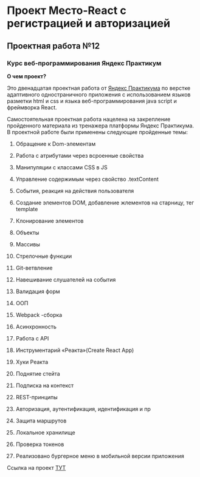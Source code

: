# Проект Место-React c регистрацией и авторизацией

## Проектная работа №12 

###  Курс веб-программирования Яндекс Практикум 

**О чем проект?** 

Это двенадцатая проектная работа от [Яндекс Практикума](https://practicum.yandex.ru/) по верстке адаптивного одностраничного приложения с использованием языков разметки html и css и языка веб-программирования java script и фреймворка React. 

Самостоятельная проектная работа нацелена на закрепление пройденного материала из тренажера платформы Яндекс Практикума. В проектной работе были применены следующие пройденные темы: 

1. Обращение к Dom-элементам 

2. Работа с атрибутами через всроенные свойства

3. Манипуляции с классами CSS в JS 

4. Управление содержимым через свойство .textContent

5. События, реакция на действия пользователя 

6. Создание элементов DOM, добавление жлементов на старницу, тег template 

7. Клонирование элементов

8. Объекты 

9. Массивы

10. Стрелочные функции

11. Git-ветвление

12. Навешивание слушателей на события

13. Валидация форм

14. ООП

15. Webpack -сборка

16. Асинхронность

17. Работа с API

18. Инструментарий «Реакта»(Create React App)

19. Хуки Реакта

20. Поднятие стейта

21. Подписка на контекст

22. REST-принципы

23. Авторизация, аутентификация, идентификация и пр

24. Защита маршрутов

25. Локальное хранилище

26. Проверка токенов

27. Реализовано бургерное меню в мобильной версии приложения
 
Ссылка на проект [ТУТ](https://juliamacfiurst.github.io/react-mesto-auth)
